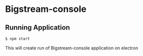 # Bigstream-console

## Running Application

```
$ npm start
```

This will create run of Bigstream-console application on electron